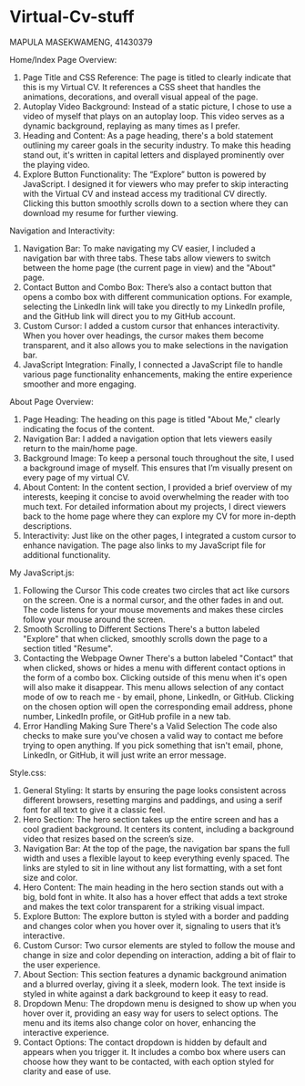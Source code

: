 # Virtual-Cv-stuff
MAPULA MASEKWAMENG, 41430379

Home/Index Page Overview:
1.	Page Title and CSS Reference: The page is titled to clearly indicate that this is my Virtual CV. It references a CSS sheet that handles the animations, decorations, and overall visual appeal of the page.
2.	Autoplay Video Background: Instead of a static picture, I chose to use a video of myself that plays on an autoplay loop. This video serves as a dynamic background, replaying as many times as I prefer.
3.	Heading and Content: As a page heading, there's a bold statement outlining my career goals in the security industry. To make this heading stand out, it's written in capital letters and displayed prominently over the playing video.
4.	Explore Button Functionality: The “Explore” button is powered by JavaScript. I designed it for viewers who may prefer to skip interacting with the Virtual CV and instead access my traditional CV directly. Clicking this button smoothly scrolls down to a section where they can download my resume for further viewing.

Navigation and Interactivity:

1.	Navigation Bar: To make navigating my CV easier, I included a navigation bar with three tabs. These tabs allow viewers to switch between the home page (the current page in view) and the "About" page.
2.	Contact Button and Combo Box: There’s also a contact button that opens a combo box with different communication options. For example, selecting the LinkedIn link will take you directly to my LinkedIn profile, and the GitHub link will direct you to my GitHub account.
3.	Custom Cursor: I added a custom cursor that enhances interactivity. When you hover over headings, the cursor makes them become transparent, and it also allows you to make selections in the navigation bar.
4.	JavaScript Integration: Finally, I connected a JavaScript file to handle various page functionality enhancements, making the entire experience smoother and more engaging.

About Page Overview:

1.	Page Heading: The heading on this page is titled "About Me," clearly indicating the focus of the content.
2.	Navigation Bar: I added a navigation option that lets viewers easily return to the main/home page.
3.	Background Image: To keep a personal touch throughout the site, I used a background image of myself. This ensures that I’m visually present on every page of my virtual CV.
4.	About Content: In the content section, I provided a brief overview of my interests, keeping it concise to avoid overwhelming the reader with too much text. For detailed information about my projects, I direct viewers back to the home page where they can explore my CV for more in-depth descriptions.
5.	Interactivity: Just like on the other pages, I integrated a custom cursor to enhance navigation. The page also links to my JavaScript file for additional functionality.

My JavaScript.js:

1.	Following the Cursor
This code creates two circles that act like cursors on the screen. One is a normal cursor, and the other fades in and out. The code listens for your mouse movements and makes these circles follow your mouse around the screen.
2.	Smooth Scrolling to Different Sections
There's a button labeled "Explore" that when clicked, smoothly scrolls down the page to a section titled "Resume". 
3.	Contacting the Webpage Owner
There's a button labeled "Contact" that when clicked, shows or hides a menu with different contact options in the form of a combo box. Clicking outside of this menu when it's open will also make it disappear. This menu allows selection of any contact mode of ow to reach me - by email, phone, LinkedIn, or GitHub. Clicking on the chosen option will open the corresponding email address, phone number, LinkedIn profile, or GitHub profile in a new tab.
4.	Error Handling Making Sure There's a Valid Selection
The code also checks to make sure you've chosen a valid way to contact me before trying to open anything. If you pick something that isn't email, phone, LinkedIn, or GitHub, it will just write an error message.

Style.css:

1.	General Styling:
It starts by ensuring the page looks consistent across different browsers, resetting margins and paddings, and using a serif font for all text to give it a classic feel.
2.	Hero Section:
The hero section takes up the entire screen and has a cool gradient background. It centers its content, including a background video that resizes based on the screen’s size.
3.	Navigation Bar:
At the top of the page, the navigation bar spans the full width and uses a flexible layout to keep everything evenly spaced. The links are styled to sit in line without any list formatting, with a set font size and color.
4.	Hero Content:
The main heading in the hero section stands out with a big, bold font in white. It also has a hover effect that adds a text stroke and makes the text color transparent for a striking visual impact.
5.	Explore Button:
The explore button is styled with a border and padding and changes color when you hover over it, signaling to users that it’s interactive.
6.	Custom Cursor:
Two cursor elements are styled to follow the mouse and change in size and color depending on interaction, adding a bit of flair to the user experience.
7.	About Section:
This section features a dynamic background animation and a blurred overlay, giving it a sleek, modern look. The text inside is styled in white against a dark background to keep it easy to read.
8.	Dropdown Menu:
The dropdown menu is designed to show up when you hover over it, providing an easy way for users to select options. The menu and its items also change color on hover, enhancing the interactive experience.
9.	Contact Options:
The contact dropdown is hidden by default and appears when you trigger it. It includes a combo box where users can choose how they want to be contacted, with each option styled for clarity and ease of use.




